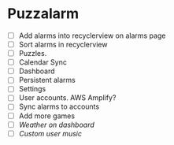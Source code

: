 # Puzzalarm
- [ ] Add alarms into recyclerview on alarms page
- [ ] Sort alarms in recyclerview
- [ ] Puzzles.
- [ ] Calendar Sync
- [ ] Dashboard
- [ ] Persistent alarms
- [ ] Settings
- [ ] User accounts. AWS Amplify?
- [ ] Sync alarms to accounts
- [ ] Add more games
- [ ] *Weather on dashboard*
- [ ] *Custom user music*
